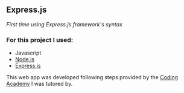 Express.js
---

_First time using Express.js framework's syntax_
<h3>For this project I used:</h3>  

- Javascript
- [Node.js](https://nodejs.org)
- [Express.js](https://expressjs.com/)

This web app was developed following steps provided by the [Coding Academy](https://www.digitalhouse.com/) I was tutored by.
